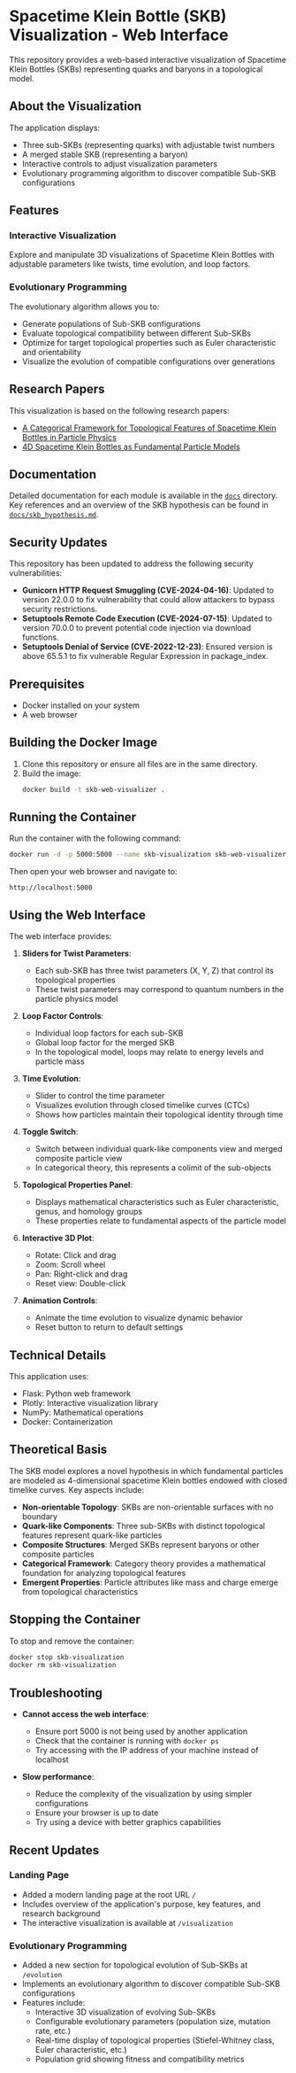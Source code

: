 # Spacetime Klein Bottle (SKB) Visualization - Web Interface

This repository provides a web-based interactive visualization of Spacetime Klein Bottles (SKBs) representing quarks and baryons in a topological model.

## About the Visualization

The application displays:
- Three sub-SKBs (representing quarks) with adjustable twist numbers
- A merged stable SKB (representing a baryon)
- Interactive controls to adjust visualization parameters
- Evolutionary programming algorithm to discover compatible Sub-SKB configurations

## Features

### Interactive Visualization
Explore and manipulate 3D visualizations of Spacetime Klein Bottles with adjustable parameters like twists, time evolution, and loop factors.

### Evolutionary Programming
The evolutionary algorithm allows you to:
- Generate populations of Sub-SKB configurations
- Evaluate topological compatibility between different Sub-SKBs
- Optimize for target topological properties such as Euler characteristic and orientability
- Visualize the evolution of compatible configurations over generations

## Research Papers

This visualization is based on the following research papers:

- [A Categorical Framework for Topological Features of Spacetime Klein Bottles in Particle Physics](https://figshare.com/articles/preprint/A_Categorical_Framework_for_Topological_Features_of_Spacetime_Klein_Bottles_in_Particle_Physics/28466279?file=52550969)
- [4D Spacetime Klein Bottles as Fundamental Particle Models](https://figshare.com/articles/preprint/4D_Spacetime_Klein_Bottles_as_Fundamental_Particle_Models_pdf/28466276?file=52550963)

## Documentation
Detailed documentation for each module is available in the [`docs`](./docs) directory.
Key references and an overview of the SKB hypothesis can be found in
[`docs/skb_hypothesis.md`](docs/skb_hypothesis.md).

## Security Updates

This repository has been updated to address the following security vulnerabilities:

- **Gunicorn HTTP Request Smuggling (CVE-2024-04-16)**: Updated to version 22.0.0 to fix vulnerability that could allow attackers to bypass security restrictions.
- **Setuptools Remote Code Execution (CVE-2024-07-15)**: Updated to version 70.0.0 to prevent potential code injection via download functions.
- **Setuptools Denial of Service (CVE-2022-12-23)**: Ensured version is above 65.5.1 to fix vulnerable Regular Expression in package_index.

## Prerequisites

- Docker installed on your system
- A web browser

## Building the Docker Image

1. Clone this repository or ensure all files are in the same directory.
2. Build the image:
   ```bash
   docker build -t skb-web-visualizer .
   ```

## Running the Container

Run the container with the following command:

```bash
docker run -d -p 5000:5000 --name skb-visualization skb-web-visualizer
```

Then open your web browser and navigate to:
```
http://localhost:5000
```

## Using the Web Interface

The web interface provides:

1. **Sliders for Twist Parameters**:
   - Each sub-SKB has three twist parameters (X, Y, Z) that control its topological properties
   - These twist parameters may correspond to quantum numbers in the particle physics model

2. **Loop Factor Controls**:
   - Individual loop factors for each sub-SKB
   - Global loop factor for the merged SKB
   - In the topological model, loops may relate to energy levels and particle mass

3. **Time Evolution**:
   - Slider to control the time parameter
   - Visualizes evolution through closed timelike curves (CTCs)
   - Shows how particles maintain their topological identity through time

4. **Toggle Switch**:
   - Switch between individual quark-like components view and merged composite particle view
   - In categorical theory, this represents a colimit of the sub-objects

5. **Topological Properties Panel**:
   - Displays mathematical characteristics such as Euler characteristic, genus, and homology groups
   - These properties relate to fundamental aspects of the particle model

6. **Interactive 3D Plot**:
   - Rotate: Click and drag
   - Zoom: Scroll wheel
   - Pan: Right-click and drag
   - Reset view: Double-click

7. **Animation Controls**:
   - Animate the time evolution to visualize dynamic behavior
   - Reset button to return to default settings

## Technical Details

This application uses:
- Flask: Python web framework
- Plotly: Interactive visualization library
- NumPy: Mathematical operations
- Docker: Containerization

## Theoretical Basis

The SKB model explores a novel hypothesis in which fundamental particles are modeled as 4-dimensional spacetime Klein bottles endowed with closed timelike curves. Key aspects include:

- **Non-orientable Topology**: SKBs are non-orientable surfaces with no boundary
- **Quark-like Components**: Three sub-SKBs with distinct topological features represent quark-like particles
- **Composite Structures**: Merged SKBs represent baryons or other composite particles
- **Categorical Framework**: Category theory provides a mathematical foundation for analyzing topological features
- **Emergent Properties**: Particle attributes like mass and charge emerge from topological characteristics

## Stopping the Container

To stop and remove the container:

```bash
docker stop skb-visualization
docker rm skb-visualization
```

## Troubleshooting

- **Cannot access the web interface**:
  - Ensure port 5000 is not being used by another application
  - Check that the container is running with `docker ps`
  - Try accessing with the IP address of your machine instead of localhost

- **Slow performance**:
  - Reduce the complexity of the visualization by using simpler configurations
  - Ensure your browser is up to date
  - Try using a device with better graphics capabilities

## Recent Updates

### Landing Page
- Added a modern landing page at the root URL `/`
- Includes overview of the application's purpose, key features, and research background
- The interactive visualization is available at `/visualization`

### Evolutionary Programming
- Added a new section for topological evolution of Sub-SKBs at `/evolution`
- Implements an evolutionary algorithm to discover compatible Sub-SKB configurations
- Features include:
  - Interactive 3D visualization of evolving Sub-SKBs
  - Configurable evolutionary parameters (population size, mutation rate, etc.)
  - Real-time display of topological properties (Stiefel-Whitney class, Euler characteristic, etc.)
  - Population grid showing fitness and compatibility metrics